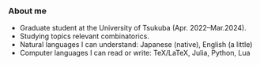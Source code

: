 <!-- ### Hi there 👋 -->
### About me
- Graduate student at the University of Tsukuba (Apr. 2022&ndash;Mar.2024).
- Studying topics relevant combinatorics.
- Natural languages I can understand: Japanese (native), English (a little)
- Computer languages I can read or write: TeX/LaTeX, Julia, Python, Lua
<!--
**tagacchy/tagacchy** is a ✨ _special_ ✨ repository because its `README.md` (this file) appears on your GitHub profile.

Here are some ideas to get you started:

- 🔭 I’m currently working on ...
- 🌱 I’m currently learning ...
- 👯 I’m looking to collaborate on ...
- 🤔 I’m looking for help with ...
- 💬 Ask me about ...
- 📫 How to reach me: ...
- 😄 Pronouns: ...
- ⚡ Fun fact: ...
-->
